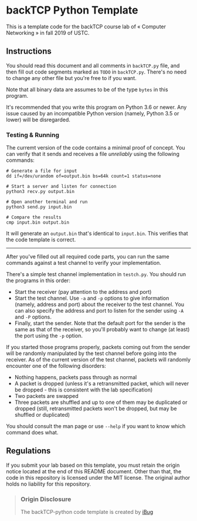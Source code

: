 # backTCP Python Template

This is a template code for the backTCP course lab of « Computer Networking » in fall 2019 of USTC.

## Instructions

You should read this document and all comments in `backTCP.py` file, and then fill out code segments marked as `TODO` in `backTCP.py`. There's no need to change any other file but you're free to if you want.

Note that all binary data are assumes to be of the type `bytes` in this program.

It's recommended that you write this program on Python 3.6 or newer. Any issue caused by an incompatible Python version (namely, Python 3.5 or lower) will be disregarded.

### Testing & Running

The curremt version of the code contains a minimal proof of concept. You can verify that it sends and receives a file *unreliably* using the following commands:

```shell
# Generate a file for input
dd if=/dev/urandom of=output.bin bs=64k count=1 status=none

# Start a server and listen for connection
python3 recv.py output.bin

# Open another terminal and run
python3 send.py input.bin

# Compare the results
cmp input.bin output.bin
```

It will generate an `output.bin` that's identical to `input.bin`. This verifies that the code template is correct.

---

After you've filled out all required code parts, you can run the same commands against a test channel to verify your implementation.

There's a simple test channel implementation in `testch.py`. You should run the programs in this order:

- Start the receiver (pay attention to the address and port)
- Start the test channel. Use `-a` and `-p` options to give information (namely, address and port) about the receiver to the test channel. You can also specify the address and port to listen for the sender using `-A` and `-P` options.
- Finally, start the sender. Note that the default port for the sender is the same as that of the receiver, so you'll probably want to change (at least) the port using the `-p` option.

If you started those programs properly, packets coming out from the sender will be randomly manipulated by the test channel before going into the receiver. As of the current version of the test channel, packets will randomly encounter one of the following disorders:

- Nothing happens, packets pass through as normal
- A packet is dropped (unless it's a retransmitted packet, which will never be dropped - this is consistent with the lab specification)
- Two packets are swapped
- Three packets are shuffled and up to one of them may be duplicated or dropped (still, retransmitted packets won't be dropped, but may be shuffled or duplicated)

You should consult the man page or use `--help` if you want to know which command does what.

## Regulations

If you submit your lab based on this template, you must retain the origin notice located at the end of this README document.
Other than that, the code in this repository is licensed under the MIT license.
The original author holds no liability for this repository.

> ### Origin Disclosure
>
> The backTCP-python code template is created by [iBug](https://github.com/iBug)
